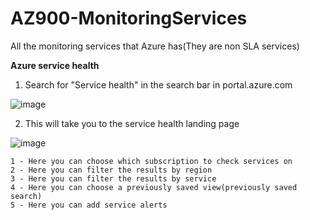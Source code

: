 # AZ900-MonitoringServices
All the monitoring services that Azure has(They are non SLA services)

**Azure service health**

  1) Search for "Service health" in the search bar in portal.azure.com

  ![image](https://user-images.githubusercontent.com/105960409/172705125-c5822a11-629b-43bc-bf57-442a3f477bfb.png)

  2) This will take you to the service health landing page

  ![image](https://user-images.githubusercontent.com/105960409/172705322-72ec1b14-e924-47b1-a867-a0986be1979d.png)

    1 - Here you can choose which subscription to check services on
    2 - Here you can filter the results by region
    3 - Here you can filter the results by service
    4 - Here you can choose a previously saved view(previously saved search)
    5 - Here you can add service alerts
